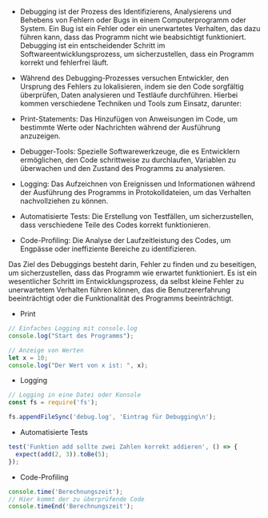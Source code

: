 * Debugging ist der Prozess des Identifizierens, Analysierens und Behebens von Fehlern oder Bugs in einem Computerprogramm
oder System. Ein Bug ist ein Fehler oder ein unerwartetes Verhalten, das dazu führen kann, dass das Programm nicht wie beabsichtigt funktioniert.
Debugging ist ein entscheidender Schritt im Softwareentwicklungsprozess,
um sicherzustellen, dass ein Programm korrekt und fehlerfrei läuft.

* Während des Debugging-Prozesses versuchen Entwickler, den Ursprung des Fehlers zu lokalisieren, 
indem sie den Code sorgfältig überprüfen, Daten analysieren und Testläufe durchführen. Hierbei kommen verschiedene Techniken und Tools zum Einsatz, 
darunter:

* Print-Statements: Das Hinzufügen von Anweisungen im Code, um bestimmte Werte oder Nachrichten während der Ausführung anzuzeigen.

* Debugger-Tools: Spezielle Softwarewerkzeuge, die es Entwicklern ermöglichen, den Code schrittweise zu durchlaufen, 
Variablen zu überwachen und den Zustand des Programms zu analysieren.

* Logging: Das Aufzeichnen von Ereignissen und Informationen während der Ausführung des Programms in Protokolldateien, 
um das Verhalten nachvollziehen zu können.

* Automatisierte Tests: Die Erstellung von Testfällen, um sicherzustellen, dass verschiedene Teile des Codes korrekt funktionieren.

* Code-Profiling: Die Analyse der Laufzeitleistung des Codes, um Engpässe oder ineffiziente Bereiche zu identifizieren.

Das Ziel des Debuggings besteht darin, Fehler zu finden und zu beseitigen, um sicherzustellen, 
dass das Programm wie erwartet funktioniert. Es ist ein wesentlicher Schritt im Entwicklungsprozess, 
da selbst kleine Fehler zu unerwartetem Verhalten führen können, das die Benutzererfahrung beeinträchtigt 
oder die Funktionalität des Programms beeinträchtigt.


* Print

```js
// Einfaches Logging mit console.log
console.log("Start des Programms");

// Anzeige von Werten
let x = 10;
console.log("Der Wert von x ist: ", x);

```

* Logging

```js
// Logging in eine Datei oder Konsole
const fs = require('fs');

fs.appendFileSync('debug.log', 'Eintrag für Debugging\n');

```

* Automatisierte Tests

```js
test('Funktion add sollte zwei Zahlen korrekt addieren', () => {
  expect(add(2, 3)).toBe(5);
});

```

* Code-Profiling

```js
console.time('Berechnungszeit');
// Hier kommt der zu überprüfende Code
console.timeEnd('Berechnungszeit');
```
